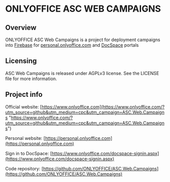 ﻿# ONLYOFFICE ASC WEB CAMPAIGNS

## Overview

ONLYOFFICE ASC Web Campaigns is a project for deployment campaigns into [Firebase](https://firebase.google.com) for [personal.onlyoffice.com](https://personal.onlyoffice.com) and [DocSpace](https://www.onlyoffice.com/docspace-signin.aspx) portals

## Licensing

ASC Web Campaigns is released under AGPLv3 license. See the LICENSE file for more information.

## Project info

Official website: [https://www.onlyoffice.com](https://www.onlyoffice.com/?utm_source=github&utm_medium=cpc&utm_campaign=ASC.Web.Campaigns "https://www.onlyoffice.com/?utm_source=github&utm_medium=cpc&utm_campaign=ASC.Web.Campaigns")

Personal website: [https://personal.onlyoffice.com](https://personal.onlyoffice.com)

Sign in to DocSpace: [https://www.onlyoffice.com/docspace-signin.aspx](https://www.onlyoffice.com/docspace-signin.aspx)

Code repository: [https://github.com/ONLYOFFICE/ASC.Web.Campaigns](https://github.com/ONLYOFFICE/ASC.Web.Campaigns)
